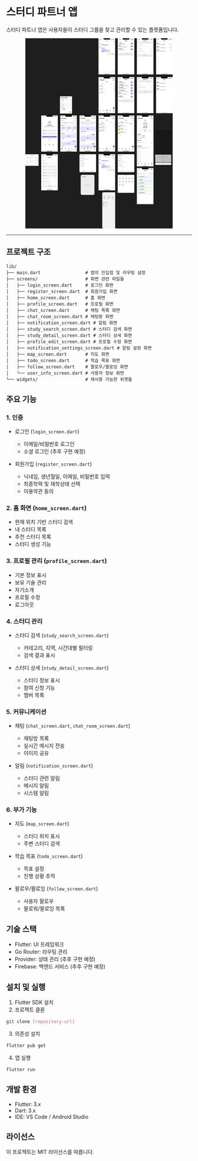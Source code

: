 # 스터디 파트너 앱

스터디 파트너 앱은 사용자들이 스터디 그룹을 찾고 관리할 수 있는 플랫폼입니다.

<div align="center">
  <img src="Figma.png" width="400" alt="스터디 파트너 앱 디자인 미리보기" />
</div>

---

## 프로젝트 구조

```
lib/
├── main.dart                 # 앱의 진입점 및 라우팅 설정
├── screens/                  # 화면 관련 파일들
│   ├── login_screen.dart     # 로그인 화면
│   ├── register_screen.dart  # 회원가입 화면
│   ├── home_screen.dart      # 홈 화면
│   ├── profile_screen.dart   # 프로필 화면
│   ├── chat_screen.dart      # 채팅 목록 화면
│   ├── chat_room_screen.dart # 채팅방 화면
│   ├── notification_screen.dart # 알림 화면
│   ├── study_search_screen.dart # 스터디 검색 화면
│   ├── study_detail_screen.dart # 스터디 상세 화면
│   ├── profile_edit_screen.dart # 프로필 수정 화면
│   ├── notification_settings_screen.dart # 알림 설정 화면
│   ├── map_screen.dart       # 지도 화면
│   ├── todo_screen.dart      # 학습 목표 화면
│   ├── follow_screen.dart    # 팔로우/팔로잉 화면
│   └── user_info_screen.dart # 사용자 정보 화면
└── widgets/                  # 재사용 가능한 위젯들
```

## 주요 기능

### 1. 인증
- 로그인 (`login_screen.dart`)
  - 이메일/비밀번호 로그인
  - 소셜 로그인 (추후 구현 예정)

- 회원가입 (`register_screen.dart`)
  - 닉네임, 생년월일, 이메일, 비밀번호 입력
  - 최종학력 및 재학상태 선택
  - 이용약관 동의

### 2. 홈 화면 (`home_screen.dart`)
- 현재 위치 기반 스터디 검색
- 내 스터디 목록
- 추천 스터디 목록
- 스터디 생성 기능

### 3. 프로필 관리 (`profile_screen.dart`)
- 기본 정보 표시
- 보유 기술 관리
- 자기소개
- 프로필 수정
- 로그아웃

### 4. 스터디 관리
- 스터디 검색 (`study_search_screen.dart`)
  - 카테고리, 지역, 시간대별 필터링
  - 검색 결과 표시

- 스터디 상세 (`study_detail_screen.dart`)
  - 스터디 정보 표시
  - 참여 신청 기능
  - 멤버 목록

### 5. 커뮤니케이션
- 채팅 (`chat_screen.dart`, `chat_room_screen.dart`)
  - 채팅방 목록
  - 실시간 메시지 전송
  - 이미지 공유

- 알림 (`notification_screen.dart`)
  - 스터디 관련 알림
  - 메시지 알림
  - 시스템 알림

### 6. 부가 기능
- 지도 (`map_screen.dart`)
  - 스터디 위치 표시
  - 주변 스터디 검색

- 학습 목표 (`todo_screen.dart`)
  - 목표 설정
  - 진행 상황 추적

- 팔로우/팔로잉 (`follow_screen.dart`)
  - 사용자 팔로우
  - 팔로워/팔로잉 목록

## 기술 스택

- Flutter: UI 프레임워크
- Go Router: 라우팅 관리
- Provider: 상태 관리 (추후 구현 예정)
- Firebase: 백엔드 서비스 (추후 구현 예정)

## 설치 및 실행

1. Flutter SDK 설치
2. 프로젝트 클론
```bash
git clone [repository-url]
```

3. 의존성 설치
```bash
flutter pub get
```

4. 앱 실행
```bash
flutter run
```

## 개발 환경

- Flutter: 3.x
- Dart: 3.x
- IDE: VS Code / Android Studio

## 라이선스

이 프로젝트는 MIT 라이선스를 따릅니다.
